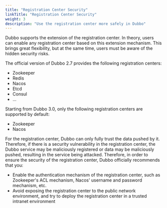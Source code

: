 ```yaml
---
title: "Registration Center Security"
linkTitle: "Registration Center Security"
weight: 3
description: "Use the registration center more safely in Dubbo"
---
```


Dubbo supports the extension of the registration center. In theory, users can enable any registration center based on this extension mechanism. This brings great flexibility, but at the same time, users must be aware of the hidden security risks.

The official version of Dubbo 2.7 provides the following registration centers:
* Zookeeper
* Redis
* Nacos
* Etcd
* Consul
* ...

Starting from Dubbo 3.0, only the following registration centers are supported by default:
* Zookeeper
* Nacos

For the registration center, Dubbo can only fully trust the data pushed by it. Therefore, if there is a security vulnerability in the registration center, the Dubbo service may be maliciously registered or data may be maliciously pushed, resulting in the service being attacked.
Therefore, in order to ensure the security of the registration center, Dubbo officially recommends that you:
* Enable the authentication mechanism of the registration center, such as Zookeeper's ACL mechanism, Nacos' username and password mechanism, etc.
* Avoid exposing the registration center to the public network environment, and try to deploy the registration center in a trusted intranet environment
